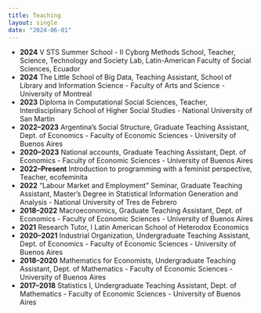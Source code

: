 ```yaml
---
title: Teaching
layout: single
date: "2024-06-01"
---
```



- **2024** V STS Summer School - II Cyborg Methods School, Teacher, Science, Technology and Society Lab, Latin-American Faculty of Social Sciences, Ecuador
- **2024** The Little School of Big Data, Teaching Assistant, School of Library and Information Science - Faculty of Arts and Science - University of Montreal
- **2023** Diploma in Computational Social Sciences, Teacher, Interdisciplinary School of Higher Social Studies - National University of San Martin
- **2022–2023** Argentina’s Social Structure, Graduate Teaching Assistant, Dept. of Economics - Faculty of Economic Sciences - University of Buenos Aires
- **2020–2023** National accounts, Graduate Teaching Assistant, Dept. of Economics - Faculty of Economic Sciences - University of Buenos Aires
- **2022–Present** Introduction to programming with a feminist perspective, Teacher, ecofeminita
- **2022** “Labour Market and Employment” Seminar, Graduate Teaching Assistant, Master’s Degree in Statistical Information Generation and Analysis - National University of Tres de Febrero
- **2018–2022** Macroeconomics, Graduate Teaching Assistant, Dept. of Economics - Faculty of Economic Sciences - University of Buenos Aires
- **2021** Research Tutor, I Latin American School of Heterodox Economics
- **2020–2021** Industrial Organization, Undergraduate Teaching Assistant, Dept. of Economics - Faculty of Economic Sciences - University of Buenos Aires
- **2018–2020** Mathematics for Economists, Undergraduate Teaching Assistant, Dept. of Mathematics - Faculty of Economic Sciences - University of Buenos Aires
- **2017–2018** Statistics I, Undergraduate Teaching Assistant, Dept. of Mathematics - Faculty of Economic Sciences - University of Buenos Aires

